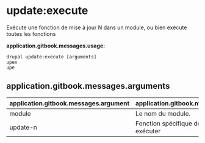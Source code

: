 # update:execute
Exécute une fonction de mise à jour N dans un module, ou bien exécute toutes les fonctions

**application.gitbook.messages.usage:**
```
drupal update:execute [arguments]
upex
upe
```

## application.gitbook.messages.arguments
application.gitbook.messages.argument | application.gitbook.messages.details
---------|-------------
module | Le nom du module.
update-n | Fonction spécifique de mise à jour N à exécuter
